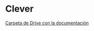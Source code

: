 # Clever

[Carpeta de Drive con la documentación](https://docs.google.com/document/d/1EfnIftTG9bqlBUqmO0ggfX9kHsQSD-DDRfZZUXhkowQ/edit?usp=drive_link)

